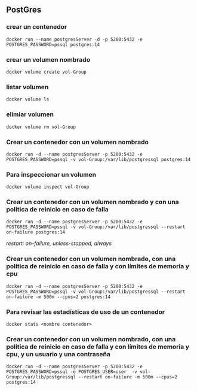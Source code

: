 ## PostGres
### crear un contenedor

```
docker run --name postgresServer -d -p 5200:5432 -e POSTGRES_PASSWORD=pssql postgres:14
```

### crear un volumen nombrado
```
docker volume create vol-Group
```
### listar volumen

```
docker volume ls
```

### elimiar volumen

```
docker volume rm vol-Group
```

### Crear un contenedor con un volumen nombrado

```
docker run -d --name postgresServer -p 5200:5432 -e POSTGRES_PASSWORD=pssql -v vol-Group:/var/lib/postgressql postgres:14
```

### Para inspeccionar un volumen

```
docker volume inspect vol-Group
```

### Crear un contenedor con un volumen nombrado y con una política de reinicio en caso de falla

```
docker run -d --name postgresServer -p 5200:5432 -e POSTGRES_PASSWORD=pssql -v vol-Group:/var/lib/postgressql --restart on-failure postgres:14
```

_restart: on-failure, unless-stopped, always_

### Crear un contenedor con un volumen nombrado, con una política de reinicio en caso de falla y con límites de memoria y cpu

```
docker run -d --name postgresServer -p 5200:5432 -e POSTGRES_PASSWORD=pssql -v vol-Group:/var/lib/postgressql --restart on-failure -m 500m --cpus=2 postgres:14
```

### Para revisar las estadísticas de uso de un contenedor

```
docker stats <nombre contenedor>
```

### Crear un contenedor con un volumen nombrado, con una política de reinicio en caso de falla y con límites de memoria y cpu, y un usuario y una contraseña

```
docker run -d --name postgresServer -p 5200:5432 -e POSTGRES_PASSWORD=pssql -e POSTGRES_USER=user  -v vol-Group:/var/lib/postgressql --restart on-failure -m 500m --cpus=2 postgres:14
```